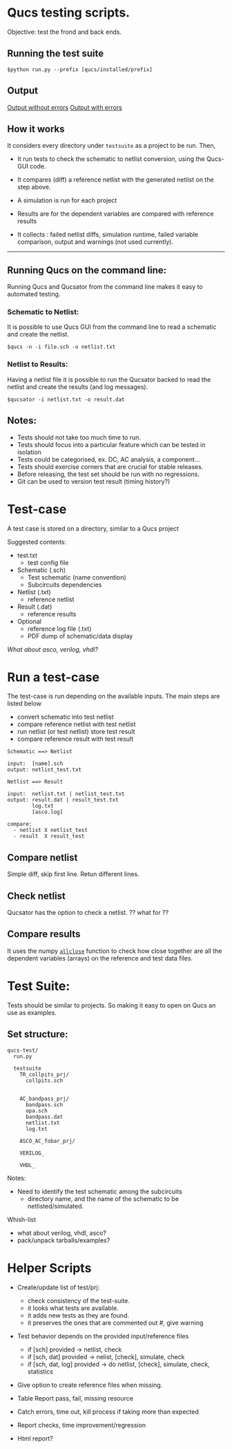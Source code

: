 # Qucs testing scripts.


Objective: test the frond and back ends.



## Running the test suite

```
$python run.py --prefix [qucs/installed/prefix]
```

## Output

[Output without errors](output_normal.txt)
[Output with errors](output_errors.txt)


## How it works

It considers every directory under `testsuite` as a project to be run. Then,

 * It run tests to check the schematic to netlist conversion, using the Qucs-GUI code.

 * It compares (diff) a reference netlist with the generated netlist on the step above.
 
 * A simulation is run for each project
 
 * Results are for the dependent variables are compared with reference results
 
 * It collects : failed netlist diffs, simulation runtime, failed variable comparison, output and warnings (not used currently).  

 
---

## Running Qucs on the command line:

Running Qucs and Qucsator from the command line makes it easy to automated testing.

### Schematic to Netlist:

It is possible to use Qucs GUI from the command line to read a schematic and create the netlist.

```
$qucs -n -i file.sch -o netlist.txt
```

### Netlist to Results:

Having a netlist file it is possible to run the Qucsator backed to read the netlist and create the results (and log messages).

```
$qucsator -i netlist.txt -o result.dat
```

## Notes:

 * Tests should not take too much time to run.
 * Tests should focus into a particular feature which can be tested in isolation
 * Tests could be categorised, ex. DC, AC analysis, a component...
 * Tests should exercise corners that are crucial for stable releases.
 * Before releasing, the test set should be run with no regressions.
 * Git can be used to version test result (timing history?)


# Test-case

A test case is stored on a directory, similar to a Qucs project

Suggested contents:

 * test.txt
   * test config file
 * Schematic (.sch)
   * Test schematic (name convention)
   * Subcircuits dependencies
 * Netlist (.txt)
   * reference netlist
 * Result (.dat)
   * reference results
 * Optional
   * reference log file (.txt)
   * PDF dump of schematic/data display
   
_What about asco, verilog, vhdl?_

# Run a test-case

The test-case is run depending on the available inputs. The main steps are listed below

 * convert schematic into test netlist
 * compare reference netlist with test netlist
 * run netlist (or test netlist) store test result
 * compare reference result with test result

```
Schematic ==> Netlist

input:  [name].sch
output: netlist_test.txt

Netlist ==> Result

input:  netlist.txt | netlist_test.txt
output: result.dat | result_test.txt
        log.txt
        [asco.log]
```

```
compare: 
  - netlist X netlist_test
  - result  X result_test
```

## Compare netlist

Simple diff, skip first line. Retun different lines.

## Check netlist

Qucsator has the option to check a netlist. ?? what for ??

## Compare results

It uses the numpy [`allclose`](http://docs.scipy.org/doc/numpy/reference/generated/numpy.allclose.html) function to check how close together are all the dependent variables (arrays) on the reference and test data files.

# Test Suite:

Tests should be similar to projects. So making it easy to open on Qucs an use as examples.

## Set structure:

```
qucs-test/
  run.py

  testsuite
    TR_collpits_prj/
      collpits.sch


    AC_bandpass_prj/
      bandpass.sch
      opa.sch
      bandpass.dat
      netlist.txt
      log.txt

    ASCO_AC_fobar_prj/

    VERILOG_

    VHDL_
```

Notes:

 * Need to identify the test schematic among the subcircuits 
   * directory name, and the name of the schematic to be netlisted/simulated.
   
Whish-list
   
 * what about verilog, vhdl, asco?
 * pack/unpack tarballs/examples?
 

# Helper Scripts

* Create/update list of test/prj:
  - check consistency of the test-suite.
  - it looks what tests are available.
  - it adds new tests as they are found.
  - it preserves the ones that are commented out #, give warning


* Test behavior depends on the provided input/reference files
  - if [sch] provided -> netlist, check
  - if [sch, dat] provided -> nelist, [check], simulate, check
  - if [sch, dat, log] provided -> do netlist, [check], simulate, check, statistics

* Give option to create reference files when missing.

* Table Report pass, fail, missing resource
* Catch errors, time out, kill process if taking more than expected
* Report checks, time improvement/regression

* Html report?
